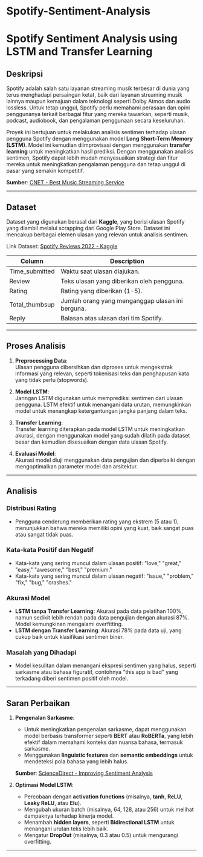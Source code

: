# Spotify-Sentiment-Analysis

# Spotify Sentiment Analysis using LSTM and Transfer Learning

## Deskripsi

Spotify adalah salah satu layanan streaming musik terbesar di dunia yang terus menghadapi persaingan ketat, baik dari layanan streaming musik lainnya maupun kemajuan dalam teknologi seperti Dolby Atmos dan audio lossless. Untuk tetap unggul, Spotify perlu memahami perasaan dan opini penggunanya terkait berbagai fitur yang mereka tawarkan, seperti musik, podcast, audiobook, dan pengalaman penggunaan secara keseluruhan. 

Proyek ini bertujuan untuk melakukan analisis sentimen terhadap ulasan pengguna Spotify dengan menggunakan model **Long Short-Term Memory (LSTM)**. Model ini kemudian diimprovisasi dengan menggunakan **transfer learning** untuk meningkatkan hasil prediksi. Dengan menggunakan analisis sentimen, Spotify dapat lebih mudah menyesuaikan strategi dan fitur mereka untuk meningkatkan pengalaman pengguna dan tetap unggul di pasar yang semakin kompetitif.

**Sumber**: [CNET - Best Music Streaming Service](https://www.cnet.com/tech/services-and-software/best-music-streaming-service/)

---

## Dataset

Dataset yang digunakan berasal dari **Kaggle**, yang berisi ulasan Spotify yang diambil melalui scrapping dari Google Play Store. Dataset ini mencakup berbagai elemen ulasan yang relevan untuk analisis sentimen.

Link Dataset: [Spotify Reviews 2022 - Kaggle](https://www.kaggle.com/datasets/mfaaris/spotify-app-reviews-2022)

| Column               | Description                                               |
|----------------------|-----------------------------------------------------------|
| Time_submitted       | Waktu saat ulasan diajukan.                               |
| Review               | Teks ulasan yang diberikan oleh pengguna.                 |
| Rating               | Rating yang diberikan (1-5).                              |
| Total_thumbsup       | Jumlah orang yang menganggap ulasan ini berguna.         |
| Reply                | Balasan atas ulasan dari tim Spotify.                     |

---

## Proses Analisis

1. **Preprocessing Data**:  
   Ulasan pengguna dibersihkan dan diproses untuk mengekstrak informasi yang relevan, seperti tokenisasi teks dan penghapusan kata yang tidak perlu (stopwords).

2. **Model LSTM**:  
   Jaringan LSTM digunakan untuk memprediksi sentimen dari ulasan pengguna. LSTM efektif untuk menangani data urutan, memungkinkan model untuk menangkap ketergantungan jangka panjang dalam teks.

3. **Transfer Learning**:  
   Transfer learning diterapkan pada model LSTM untuk meningkatkan akurasi, dengan menggunakan model yang sudah dilatih pada dataset besar dan kemudian disesuaikan dengan data ulasan Spotify.

4. **Evaluasi Model**:  
   Akurasi model diuji menggunakan data pengujian dan diperbaiki dengan mengoptimalkan parameter model dan arsitektur.

---

## Analisis

### Distribusi Rating
- Pengguna cenderung memberikan rating yang ekstrem (5 atau 1), menunjukkan bahwa mereka memiliki opini yang kuat, baik sangat puas atau sangat tidak puas.

### Kata-kata Positif dan Negatif
- Kata-kata yang sering muncul dalam ulasan positif: "love," "great," "easy," "awesome," "best," "premium."
- Kata-kata yang sering muncul dalam ulasan negatif: "issue," "problem," "fix," "bug," "crashes."

### Akurasi Model
- **LSTM tanpa Transfer Learning**: Akurasi pada data pelatihan 100%, namun sedikit lebih rendah pada data pengujian dengan akurasi 87%. Model kemungkinan mengalami overfitting.
- **LSTM dengan Transfer Learning**: Akurasi 78% pada data uji, yang cukup baik untuk klasifikasi sentimen biner.

### Masalah yang Dihadapi
- Model kesulitan dalam menangani ekspresi sentimen yang halus, seperti sarkasme atau bahasa figuratif, contohnya "this app is bad" yang terkadang diberi sentimen positif oleh model.

---

## Saran Perbaikan

1. **Pengenalan Sarkasme**:
   - Untuk meningkatkan pengenalan sarkasme, dapat menggunakan model berbasis transformer seperti **BERT** atau **RoBERTa**, yang lebih efektif dalam memahami konteks dan nuansa bahasa, termasuk sarkasme.
   - Menggunakan **linguistic features** dan **semantic embeddings** untuk mendeteksi pola bahasa yang lebih halus.
   
   **Sumber**: [ScienceDirect - Improving Sentiment Analysis](https://www.sciencedirect.com/science/article/abs/pii/S0925231220304689)

2. **Optimasi Model LSTM**:
   - Percobaan dengan **activation functions** (misalnya, **tanh**, **ReLU**, **Leaky ReLU**, atau **Elu**).
   - Mengubah ukuran batch (misalnya, 64, 128, atau 256) untuk melihat dampaknya terhadap kinerja model.
   - Menambah **hidden layers**, seperti **Bidirectional LSTM** untuk menangani urutan teks lebih baik.
   - Mengatur **DropOut** (misalnya, 0.3 atau 0.5) untuk mengurangi overfitting.

---
